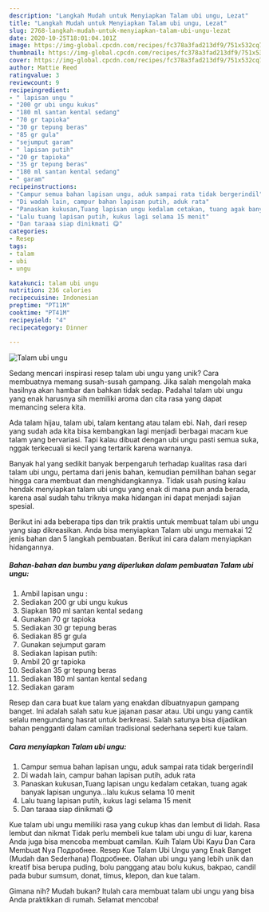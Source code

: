```yaml
---
description: "Langkah Mudah untuk Menyiapkan Talam ubi ungu, Lezat"
title: "Langkah Mudah untuk Menyiapkan Talam ubi ungu, Lezat"
slug: 2768-langkah-mudah-untuk-menyiapkan-talam-ubi-ungu-lezat
date: 2020-10-25T18:01:04.101Z
image: https://img-global.cpcdn.com/recipes/fc378a3fad213df9/751x532cq70/talam-ubi-ungu-foto-resep-utama.jpg
thumbnail: https://img-global.cpcdn.com/recipes/fc378a3fad213df9/751x532cq70/talam-ubi-ungu-foto-resep-utama.jpg
cover: https://img-global.cpcdn.com/recipes/fc378a3fad213df9/751x532cq70/talam-ubi-ungu-foto-resep-utama.jpg
author: Mattie Reed
ratingvalue: 3
reviewcount: 9
recipeingredient:
- " lapisan ungu "
- "200 gr ubi ungu kukus"
- "180 ml santan kental sedang"
- "70 gr tapioka"
- "30 gr tepung beras"
- "85 gr gula"
- "sejumput garam"
- " lapisan putih"
- "20 gr tapioka"
- "35 gr tepung beras"
- "180 ml santan kental sedang"
- " garam"
recipeinstructions:
- "Campur semua bahan lapisan ungu, aduk sampai rata tidak bergerindil"
- "Di wadah lain, campur bahan lapisan putih, aduk rata"
- "Panaskan kukusan,Tuang lapisan ungu kedalam cetakan, tuang agak banyak lapisan ungunya…lalu kukus selama 10 menit"
- "Lalu tuang lapisan putih, kukus lagi selama 15 menit"
- "Dan taraaa siap dinikmati 😋"
categories:
- Resep
tags:
- talam
- ubi
- ungu

katakunci: talam ubi ungu 
nutrition: 236 calories
recipecuisine: Indonesian
preptime: "PT11M"
cooktime: "PT41M"
recipeyield: "4"
recipecategory: Dinner

---
```



![Talam ubi ungu](https://img-global.cpcdn.com/recipes/fc378a3fad213df9/751x532cq70/talam-ubi-ungu-foto-resep-utama.jpg)

Sedang mencari inspirasi resep talam ubi ungu yang unik? Cara membuatnya memang susah-susah gampang. Jika salah mengolah maka hasilnya akan hambar dan bahkan tidak sedap. Padahal talam ubi ungu yang enak harusnya sih memiliki aroma dan cita rasa yang dapat memancing selera kita.

Ada talam hijau, talam ubi, talam kentang atau talam ebi. Nah, dari resep yang sudah ada kita bisa kembangkan lagi menjadi berbagai macam kue talam yang bervariasi. Tapi kalau dibuat dengan ubi ungu pasti semua suka, nggak terkecuali si kecil yang tertarik karena warnanya.

Banyak hal yang sedikit banyak berpengaruh terhadap kualitas rasa dari talam ubi ungu, pertama dari jenis bahan, kemudian pemilihan bahan segar hingga cara membuat dan menghidangkannya. Tidak usah pusing kalau hendak menyiapkan talam ubi ungu yang enak di mana pun anda berada, karena asal sudah tahu triknya maka hidangan ini dapat menjadi sajian spesial.


Berikut ini ada beberapa tips dan trik praktis untuk membuat talam ubi ungu yang siap dikreasikan. Anda bisa menyiapkan Talam ubi ungu memakai 12 jenis bahan dan 5 langkah pembuatan. Berikut ini cara dalam menyiapkan hidangannya.

<!--inarticleads1-->

##### Bahan-bahan dan bumbu yang diperlukan dalam pembuatan Talam ubi ungu:

1. Ambil  lapisan ungu :
1. Sediakan 200 gr ubi ungu kukus
1. Siapkan 180 ml santan kental sedang
1. Gunakan 70 gr tapioka
1. Sediakan 30 gr tepung beras
1. Sediakan 85 gr gula
1. Gunakan sejumput garam
1. Sediakan  lapisan putih:
1. Ambil 20 gr tapioka
1. Sediakan 35 gr tepung beras
1. Sediakan 180 ml santan kental sedang
1. Sediakan  garam


Resep dan cara buat kue talam yang enakdan dibuatnyapun gampang banget. Ini adalah salah satu kue jajanan pasar atau. Ubi ungu yang cantik selalu mengundang hasrat untuk berkreasi. Salah satunya bisa dijadikan bahan pengganti dalam camilan tradisional sederhana seperti kue talam. 

<!--inarticleads2-->

##### Cara menyiapkan Talam ubi ungu:

1. Campur semua bahan lapisan ungu, aduk sampai rata tidak bergerindil
1. Di wadah lain, campur bahan lapisan putih, aduk rata
1. Panaskan kukusan,Tuang lapisan ungu kedalam cetakan, tuang agak banyak lapisan ungunya…lalu kukus selama 10 menit
1. Lalu tuang lapisan putih, kukus lagi selama 15 menit
1. Dan taraaa siap dinikmati 😋


Kue talam ubi ungu memiliki rasa yang cukup khas dan lembut di lidah. Rasa lembut dan nikmat Tidak perlu membeli kue talam ubi ungu di luar, karena Anda juga bisa mencoba membuat camilan. Kuih Talam Ubi Kayu Dan Cara Membuat Nya Подробнее. Resep Kue Talam Ubi Ungu yang Enak Banget (Mudah dan Sederhana) Подробнее. Olahan ubi ungu yang lebih unik dan kreatif bisa berupa puding, bolu panggang atau bolu kukus, bakpao, candil pada bubur sumsum, donat, timus, klepon, dan kue talam. 

Gimana nih? Mudah bukan? Itulah cara membuat talam ubi ungu yang bisa Anda praktikkan di rumah. Selamat mencoba!
